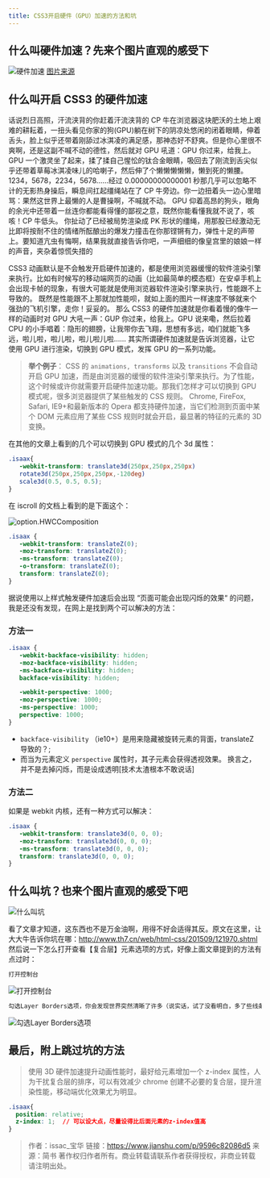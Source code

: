 ```yaml
---
title: CSS3开启硬件（GPU）加速的方法和坑
---
```


## 什么叫硬件加速？先来个图片直观的感受下

![硬件加速](https://techie-note.199101.xyz/wp-content/uploads/2019/11/EzfRLUfxd6WaNJxy.gif)
[图片来源](https://kknews.cc/zh-my/news/v9v3eb4.html)

## 什么叫开启 CSS3 的硬件加速

话说烈日高照，汗流浃背的你赶着汗流浃背的 CP 牛在浏览器这块肥沃的土地上艰难的耕耘着，一扭头看见你家的狗(GPU)躺在树下的阴凉处悠闲的闭着眼睛，伸着舌头，脸上似乎还带着刚舔过冰淇凌的满足感，那神态好不舒爽。但是你心里很不爽啊，还是这副不喊不动的德性，然后就对 GPU 吼道：GPU 你过来，给我上。GPU 一个激灵坐了起来，揉了揉自己惺忪的钛合金眼睛，吸回去了刚流到舌尖似乎还带着草莓冰淇凌味儿的哈喇子，然后伸了个懒懒懒懒懒，懒到死的懒腰。1234，5678，2234，5678……经过 0.00000000000001 秒那几乎可以忽略不计的无影热身操后，瞬息间扛起缰绳站在了 CP 牛旁边。你一边扭着头一边心里暗骂：果然这世界上最懒的人是曹操啊，不喊就不动。
GPU 仰着高昂的狗头，眼角的余光中还带着一丝连你都能看得懂的鄙视之意，既然你能看懂我就不说了，咳咳！CP 牛低头。
你扯动了已经被局势渲染成 PK 形状的缰绳，用那股已经激动无比即将按耐不住的情绪所酝酿出的爆发力撞击在你那铿锵有力，弹性十足的声带上。要知道亢虫有悔啊，结果我就直接告诉你吧，一声细细的像皇宫里的娘娘一样的声音，夹杂着惊慌失措的

CSS3 动画默认是不会触发开启硬件加速的，都是使用浏览器缓慢的软件渲染引擎来执行。比如有时候写的移动端网页的动画（比如最简单的模态框）在安卓手机上会出现卡帧的现象，有很大可能就是使用浏览器软件渲染引擎来执行，性能跟不上导致的。
既然是性能跟不上那就加性能呗，就如上面的图片一样速度不够就来个强劲的飞机引擎，走你！妥妥的。
那么 CSS3 的硬件加速就是你看着慢的像牛一样的动画时对 GPU 大吼一声：GUP 你过来，给我上。GPU 说来嘞，然后拉着 CPU 的小手唱着：隐形的翅膀，让我带你去飞翔，思想有多远，咱们就能飞多远，啦儿啦，啦儿啦，啦儿啦儿啦……
其实所谓硬件加速就是告诉浏览器，让它使用 GPU 进行渲染，切换到 GPU 模式，发挥 GPU 的一系列功能。

> **举个例子**：
> CSS 的 `animations, transforms` 以及 `transitions` 不会自动开启 GPU 加速，而是由浏览器的缓慢的软件渲染引擎来执行。为了性能，这个时候或许你就需要开启硬件加速功能。那我们怎样才可以切换到 GPU 模式呢，很多浏览器提供了某些触发的 CSS 规则。
> Chrome, FireFox, Safari, IE9+和最新版本的 Opera 都支持硬件加速，当它们检测到页面中某个 DOM 元素应用了某些 CSS 规则时就会开启，最显著的特征的元素的 3D 变换。

在其他的文章上看到的几个可以切换到 GPU 模式的几个 3d 属性：

```CSS
.isaax{
   -webkit-transform: translate3d(250px,250px,250px)
   rotate3d(250px,250px,250px,-120deg)
   scale3d(0.5, 0.5, 0.5);
}
```

在 iscroll 的文档上看到的是下面这个：

![option.HWCComposition](https://techie-note.199101.xyz/wp-content/uploads/2019/11/2838289-ea6e59359fc1c30e.jpg)

```CSS
.isaax {
   -webkit-transform: translateZ(0);
   -moz-transform: translateZ(0);
   -ms-transform: translateZ(0);
   -o-transform: translateZ(0);
   transform: translateZ(0);
}
```

据说使用以上样式触发硬件加速后会出现 “页面可能会出现闪烁的效果“ 的问题，我是还没有发现，在网上是找到两个可以解决的方法：

### 方法一

```CSS
.isaax {
   -webkit-backface-visibility: hidden;
   -moz-backface-visibility: hidden;
   -ms-backface-visibility: hidden;
   backface-visibility: hidden;

   -webkit-perspective: 1000;
   -moz-perspective: 1000;
   -ms-perspective: 1000;
   perspective: 1000;
}
```

- `backface-visibility` （ie10+）是用来隐藏被旋转元素的背面，translateZ 导致的？;
- 而当为元素定义 `perspective` 属性时，其子元素会获得透视效果。
  换言之，并不是去掉闪烁，而是设成透明[技术太渣根本不敢说话]

### 方法二

如果是 webkit 内核，还有一种方式可以解决：

```CSS
.isaax {
   -webkit-transform: translate3d(0, 0, 0);
   -moz-transform: translate3d(0, 0, 0);
   -ms-transform: translate3d(0, 0, 0);
   transform: translate3d(0, 0, 0);
}
```

## 什么叫坑？也来个图片直观的感受下吧

![什么叫坑](https://techie-note.199101.xyz/wp-content/uploads/2019/11/pNCbbrfF5XUG8mpF.gif)

看了文章才知道，这东西也不是万金油啊，用得不好会适得其反。原文在这里，让大大牛告诉你坑在哪：<http://www.th7.cn/web/html-css/201509/121970.shtml>
然后说一下怎么打开查看【复合层】元素选项的方式，好像上面文章提到的方法有点过时：

```diff
打开控制台
```

![打开控制台](https://techie-note.199101.xyz/wp-content/uploads/2019/11/J8vhi5qSqPvB7aKT.jpg)

```diff
勾选Layer Borders选项，你会发现世界突然清晰了许多（说实话，试了没看明白，多了些线条）
```

![勾选Layer Borders选项](https://techie-note.199101.xyz/wp-content/uploads/2019/11/NNo3o7gW38aq68CX.jpg)

## 最后，附上跳过坑的方法

> 使用 3D 硬件加速提升动画性能时，最好给元素增加一个 z-index 属性，人为干扰复合层的排序，可以有效减少 chrome 创建不必要的复合层，提升渲染性能，移动端优化效果尤为明显。

```CSS
.isaax{
  position: relative;
  z-index: 1;  // 可以设大点，尽量设得比后面元素的z-index值高
}
```

> 作者：issac\_宝华
> 链接：<https://www.jianshu.com/p/9596c82086d5>
> 来源：简书
> 著作权归作者所有。商业转载请联系作者获得授权，非商业转载请注明出处。
